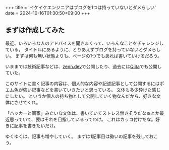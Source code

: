 +++
title = 'イケイケエンジニアはブログを1つは持っていないとダメらしい'
date = 2024-10-16T01:30:50+09:00
+++

## まずは作成してみた

最近、いろいろな人のアドバイスを聞きまくって、いろんなことをチャレンジしている。
タイトルにあるように、とりあえずブログを持っていないとダメらしい。
まずは何も無い状態よりも、ページの1つでもあれば書いていけるだろう。

いままでは技術記事などは、[zenn.dev](https://zenn.dev/yasunori_kirin)で公開したり、過去には[Qiita](https://qiita.com/yasunori-kirin0418)でも公開していた。

このサイトに書く記事の内容は、個人的な内容や記述記事として公開するにはポエム色が強い記事などを書いていきたいと思っている。
文体も多少砕けた感じにしたい。
というか個人の持ち物として公開していく物なんだから、好きな文体にさせてくれ。

「ハッカーと画家」みたいな文体は、書いていてストレス無さそうだなぁとか最近思っていて、要はそれを目指しているってわけ。
これはカッコ付けだな。好きに記事を書きたいだけ。

ゆくゆくは、記事も増やしていく。
まずは1記事目は勢いの記事を残しておこう。
